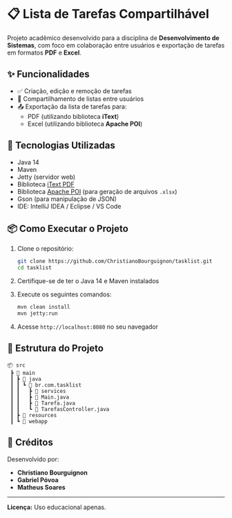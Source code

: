 # 📋 Lista de Tarefas Compartilhável

Projeto acadêmico desenvolvido para a disciplina de **Desenvolvimento de Sistemas**, com foco em colaboração entre usuários e exportação de tarefas em formatos **PDF** e **Excel**.

## ✨ Funcionalidades

- ✅ Criação, edição e remoção de tarefas
- 👥 Compartilhamento de listas entre usuários
- 📤 Exportação da lista de tarefas para:
  - PDF (utilizando biblioteca **iText**)
  - Excel (utilizando biblioteca **Apache POI**)
  
## 🔧 Tecnologias Utilizadas

- Java 14
- Maven
- Jetty (servidor web)
- Biblioteca [iText PDF](https://kb.itextpdf.com/home/it7kb/examples/itext-7-jump-start-tutorial-for-java)
- Biblioteca [Apache POI](https://poi.apache.org/) (para geração de arquivos `.xlsx`)
- Gson (para manipulação de JSON)
- IDE: IntelliJ IDEA / Eclipse / VS Code

## 📦 Como Executar o Projeto

1. Clone o repositório:

   ```bash
   git clone https://github.com/ChristianoBourguignon/tasklist.git
   cd tasklist
   ```

2. Certifique-se de ter o Java 14 e Maven instalados

3. Execute os seguintes comandos:
   ```bash
   mvn clean install
   mvn jetty:run
   ```

4. Acesse `http://localhost:8080` no seu navegador

## 📄 Estrutura do Projeto

```
📦 src
 ┣ 📂 main
 ┃ ┣ 📂 java
 ┃ ┃ ┗ 📂 br.com.tasklist
 ┃ ┃   ┣ 📂 services
 ┃ ┃   ┣ 📜 Main.java
 ┃ ┃   ┣ 📜 Tarefa.java
 ┃ ┃   ┗ 📜 TarefasController.java
 ┃ ┣ 📂 resources
 ┃ ┗ 📂 webapp
```

## 📑 Créditos

Desenvolvido por:

- **Christiano Bourguignon**
- **Gabriel Póvoa**
- **Matheus Soares**

---

**Licença:** Uso educacional apenas.
